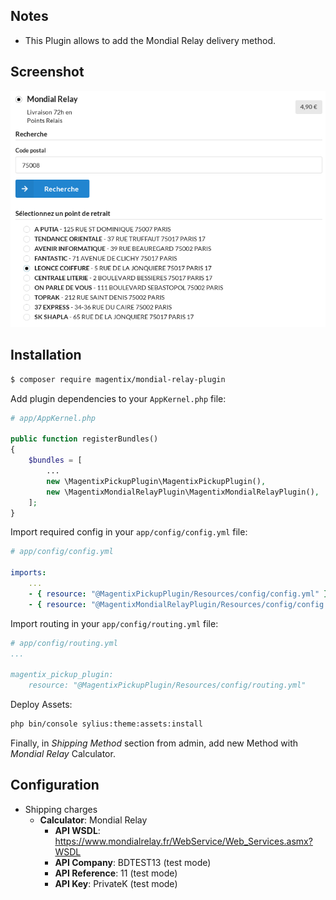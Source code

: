 ## Notes

* This Plugin allows to add the Mondial Relay delivery method.

## Screenshot

![Alt text](doc/images/shipping.png "Mondial Relay Shipping Method")

## Installation

```bash
$ composer require magentix/mondial-relay-plugin
```

Add plugin dependencies to your `AppKernel.php` file:

```php
# app/AppKernel.php

public function registerBundles()
{
    $bundles = [
        ...
        new \MagentixPickupPlugin\MagentixPickupPlugin(),
        new \MagentixMondialRelayPlugin\MagentixMondialRelayPlugin(),
    ];
}
```

Import required config in your `app/config/config.yml` file:

```yaml
# app/config/config.yml

imports:
    ...
    - { resource: "@MagentixPickupPlugin/Resources/config/config.yml" }
    - { resource: "@MagentixMondialRelayPlugin/Resources/config/config.yml" }
```
    
Import routing in your `app/config/routing.yml` file:

```yaml
# app/config/routing.yml
...

magentix_pickup_plugin:
    resource: "@MagentixPickupPlugin/Resources/config/routing.yml"
```

Deploy Assets:

```bash
php bin/console sylius:theme:assets:install
```

Finally, in *Shipping Method* section from admin, add new Method with *Mondial Relay* Calculator.

## Configuration

* Shipping charges
  * **Calculator**: Mondial Relay
      * **API WSDL**: https://www.mondialrelay.fr/WebService/Web_Services.asmx?WSDL
      * **API Company**: BDTEST13 (test mode)
      * **API Reference**: 11 (test mode)
      * **API Key**: PrivateK (test mode)